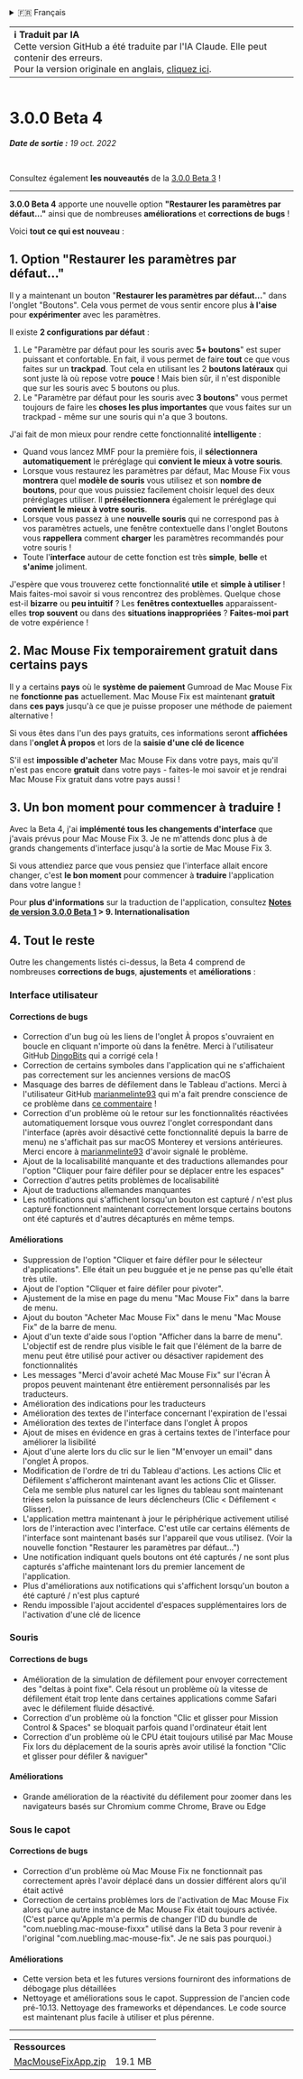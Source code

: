 <details>
<summary>🇫🇷 Français</summary>

[🇬🇧 English (GitHub)](https://github.com/noah-nuebling/mac-mouse-fix/releases/tag/3.0.0-Beta-4)\
[🇦🇩 Català](https://redirect.macmousefix.com/?target=mmf-release&tag=3.0.0-Beta-4&locale=ca)\
[🇩🇪 Deutsch](https://redirect.macmousefix.com/?target=mmf-release&tag=3.0.0-Beta-4&locale=de)\
[🇪🇸 Español](https://redirect.macmousefix.com/?target=mmf-release&tag=3.0.0-Beta-4&locale=es)\
**🇫🇷 Français**\
[🇮🇩 Indonesia](https://redirect.macmousefix.com/?target=mmf-release&tag=3.0.0-Beta-4&locale=id)\
[🇮🇹 Italiano](https://redirect.macmousefix.com/?target=mmf-release&tag=3.0.0-Beta-4&locale=it)\
[🇭🇺 Magyar](https://redirect.macmousefix.com/?target=mmf-release&tag=3.0.0-Beta-4&locale=hu)\
[🇳🇱 Nederlands](https://redirect.macmousefix.com/?target=mmf-release&tag=3.0.0-Beta-4&locale=nl)\
[🇵🇱 Polski](https://redirect.macmousefix.com/?target=mmf-release&tag=3.0.0-Beta-4&locale=pl)\
[🇧🇷 Português (Brasil)](https://redirect.macmousefix.com/?target=mmf-release&tag=3.0.0-Beta-4&locale=pt-BR)\
[🇵🇹 Português (Portugal)](https://redirect.macmousefix.com/?target=mmf-release&tag=3.0.0-Beta-4&locale=pt-PT)\
[🇷🇴 Română](https://redirect.macmousefix.com/?target=mmf-release&tag=3.0.0-Beta-4&locale=ro)\
[🇸🇪 Svenska](https://redirect.macmousefix.com/?target=mmf-release&tag=3.0.0-Beta-4&locale=sv)\
[🇻🇳 Tiếng Việt](https://redirect.macmousefix.com/?target=mmf-release&tag=3.0.0-Beta-4&locale=vi)\
[🇹🇷 Türkçe](https://redirect.macmousefix.com/?target=mmf-release&tag=3.0.0-Beta-4&locale=tr)\
[🇨🇿 Čeština](https://redirect.macmousefix.com/?target=mmf-release&tag=3.0.0-Beta-4&locale=cs)\
[🇬🇷 Ελληνικά](https://redirect.macmousefix.com/?target=mmf-release&tag=3.0.0-Beta-4&locale=el)\
[🇷🇺 Русский](https://redirect.macmousefix.com/?target=mmf-release&tag=3.0.0-Beta-4&locale=ru)\
[🇺🇦 Українська](https://redirect.macmousefix.com/?target=mmf-release&tag=3.0.0-Beta-4&locale=uk)\
[🇮🇱 עברית](https://redirect.macmousefix.com/?target=mmf-release&tag=3.0.0-Beta-4&locale=he)\
[🇸🇦 العربية](https://redirect.macmousefix.com/?target=mmf-release&tag=3.0.0-Beta-4&locale=ar)\
[🇮🇳 हिन्दी](https://redirect.macmousefix.com/?target=mmf-release&tag=3.0.0-Beta-4&locale=hi)\
[🇹🇭 ไทย](https://redirect.macmousefix.com/?target=mmf-release&tag=3.0.0-Beta-4&locale=th)\
[🇨🇳 中文 (简体)](https://redirect.macmousefix.com/?target=mmf-release&tag=3.0.0-Beta-4&locale=zh-Hans)\
[🇨🇳 中文 (繁體)](https://redirect.macmousefix.com/?target=mmf-release&tag=3.0.0-Beta-4&locale=zh-Hant)\
[🇭🇰 中文（香港)](https://redirect.macmousefix.com/?target=mmf-release&tag=3.0.0-Beta-4&locale=zh-HK)\
[🇯🇵 日本語](https://redirect.macmousefix.com/?target=mmf-release&tag=3.0.0-Beta-4&locale=ja)\
[🇰🇷 한국어](https://redirect.macmousefix.com/?target=mmf-release&tag=3.0.0-Beta-4&locale=ko)\
[Help translate Mac Mouse Fix to different languages!](https://github.com/noah-nuebling/mac-mouse-fix/discussions/731)
</details>
<table align=><td>
<b>ℹ️ Traduit par IA</b><br>
Cette version GitHub a été traduite par l'IA Claude. Elle peut contenir des erreurs.<br>
Pour la version originale en anglais, <a href="https://github.com/noah-nuebling/mac-mouse-fix/releases/tag/3.0.0-Beta-4">cliquez ici</a>.
</td></table>

<table></table>

# 3.0.0 Beta 4
***Date de sortie :** 19 oct. 2022*

<br>

Consultez également **les nouveautés** de la [3.0.0 Beta 3](https://redirect.macmousefix.com/?target=mmf-release&tag=3.0.0-Beta-3&locale=fr) !

---

**3.0.0 Beta 4** apporte une nouvelle option **"Restaurer les paramètres par défaut..."** ainsi que de nombreuses **améliorations** et **corrections de bugs** !

Voici **tout ce qui est nouveau** :

## 1. Option "Restaurer les paramètres par défaut..."

Il y a maintenant un bouton "**Restaurer les paramètres par défaut...**" dans l'onglet "Boutons".
Cela vous permet de vous sentir encore plus **à l'aise** pour **expérimenter** avec les paramètres.

Il existe **2 configurations par défaut** :

1. Le "Paramètre par défaut pour les souris avec **5+ boutons**" est super puissant et confortable. En fait, il vous permet de faire **tout** ce que vous faites sur un **trackpad**. Tout cela en utilisant les 2 **boutons latéraux** qui sont juste là où repose votre **pouce** ! Mais bien sûr, il n'est disponible que sur les souris avec 5 boutons ou plus.
2. Le "Paramètre par défaut pour les souris avec **3 boutons**" vous permet toujours de faire les **choses les plus importantes** que vous faites sur un trackpad - même sur une souris qui n'a que 3 boutons.

J'ai fait de mon mieux pour rendre cette fonctionnalité **intelligente** :

- Quand vous lancez MMF pour la première fois, il **sélectionnera automatiquement** le préréglage qui **convient le mieux à votre souris**.
- Lorsque vous restaurez les paramètres par défaut, Mac Mouse Fix vous **montrera** quel **modèle de souris** vous utilisez et son **nombre de boutons**, pour que vous puissiez facilement choisir lequel des deux préréglages utiliser. Il **présélectionnera** également le préréglage qui **convient le mieux à votre souris**.
- Lorsque vous passez à une **nouvelle souris** qui ne correspond pas à vos paramètres actuels, une fenêtre contextuelle dans l'onglet Boutons vous **rappellera** comment **charger** les paramètres recommandés pour votre souris !
- Toute l'**interface** autour de cette fonction est très **simple**, **belle** et **s'anime** joliment.

J'espère que vous trouverez cette fonctionnalité **utile** et **simple à utiliser** ! Mais faites-moi savoir si vous rencontrez des problèmes.
Quelque chose est-il **bizarre** ou **peu intuitif** ? Les **fenêtres contextuelles** apparaissent-elles **trop souvent** ou dans des **situations inappropriées** ? **Faites-moi part** de votre expérience !

## 2. Mac Mouse Fix temporairement gratuit dans certains pays

Il y a certains **pays** où le **système de paiement** Gumroad de Mac Mouse Fix ne **fonctionne pas** actuellement.
Mac Mouse Fix est maintenant **gratuit** dans **ces pays** jusqu'à ce que je puisse proposer une méthode de paiement alternative !

Si vous êtes dans l'un des pays gratuits, ces informations seront **affichées** dans l'**onglet À propos** et lors de la **saisie d'une clé de licence**

S'il est **impossible d'acheter** Mac Mouse Fix dans votre pays, mais qu'il n'est pas encore **gratuit** dans votre pays - faites-le moi savoir et je rendrai Mac Mouse Fix gratuit dans votre pays aussi !

## 3. Un bon moment pour commencer à traduire !

Avec la Beta 4, j'ai **implémenté tous les changements d'interface** que j'avais prévus pour Mac Mouse Fix 3. Je ne m'attends donc plus à de grands changements d'interface jusqu'à la sortie de Mac Mouse Fix 3.

Si vous attendiez parce que vous pensiez que l'interface allait encore changer, c'est **le bon moment** pour commencer à **traduire** l'application dans votre langue !

Pour **plus d'informations** sur la traduction de l'application, consultez **[Notes de version 3.0.0 Beta 1](https://redirect.macmousefix.com/?target=mmf-release&tag=3.0.0-Beta-1.1&locale=fr) > 9. Internationalisation**

## 4. Tout le reste

Outre les changements listés ci-dessus, la Beta 4 comprend de nombreuses **corrections de bugs**, **ajustements** et **améliorations** :

### Interface utilisateur

#### Corrections de bugs

- Correction d'un bug où les liens de l'onglet À propos s'ouvraient en boucle en cliquant n'importe où dans la fenêtre. Merci à l'utilisateur GitHub [DingoBits](https://github.com/DingoBits) qui a corrigé cela !
- Correction de certains symboles dans l'application qui ne s'affichaient pas correctement sur les anciennes versions de macOS
- Masquage des barres de défilement dans le Tableau d'actions. Merci à l'utilisateur GitHub [marianmelinte93](https://github.com/marianmelinte93) qui m'a fait prendre conscience de ce problème dans [ce commentaire](https://github.com/noah-nuebling/mac-mouse-fix/discussions/366#discussioncomment-3728994) !
- Correction d'un problème où le retour sur les fonctionnalités réactivées automatiquement lorsque vous ouvrez l'onglet correspondant dans l'interface (après avoir désactivé cette fonctionnalité depuis la barre de menu) ne s'affichait pas sur macOS Monterey et versions antérieures. Merci encore à [marianmelinte93](https://github.com/marianmelinte93) d'avoir signalé le problème.
- Ajout de la localisabilité manquante et des traductions allemandes pour l'option "Cliquer pour faire défiler pour se déplacer entre les espaces"
- Correction d'autres petits problèmes de localisabilité
- Ajout de traductions allemandes manquantes
- Les notifications qui s'affichent lorsqu'un bouton est capturé / n'est plus capturé fonctionnent maintenant correctement lorsque certains boutons ont été capturés et d'autres décapturés en même temps.

#### Améliorations

- Suppression de l'option "Cliquer et faire défiler pour le sélecteur d'applications". Elle était un peu bugguée et je ne pense pas qu'elle était très utile.
- Ajout de l'option "Cliquer et faire défiler pour pivoter".
- Ajustement de la mise en page du menu "Mac Mouse Fix" dans la barre de menu.
- Ajout du bouton "Acheter Mac Mouse Fix" dans le menu "Mac Mouse Fix" de la barre de menu.
- Ajout d'un texte d'aide sous l'option "Afficher dans la barre de menu". L'objectif est de rendre plus visible le fait que l'élément de la barre de menu peut être utilisé pour activer ou désactiver rapidement des fonctionnalités
- Les messages "Merci d'avoir acheté Mac Mouse Fix" sur l'écran À propos peuvent maintenant être entièrement personnalisés par les traducteurs.
- Amélioration des indications pour les traducteurs
- Amélioration des textes de l'interface concernant l'expiration de l'essai
- Amélioration des textes de l'interface dans l'onglet À propos
- Ajout de mises en évidence en gras à certains textes de l'interface pour améliorer la lisibilité
- Ajout d'une alerte lors du clic sur le lien "M'envoyer un email" dans l'onglet À propos.
- Modification de l'ordre de tri du Tableau d'actions. Les actions Clic et Défilement s'afficheront maintenant avant les actions Clic et Glisser. Cela me semble plus naturel car les lignes du tableau sont maintenant triées selon la puissance de leurs déclencheurs (Clic < Défilement < Glisser).
- L'application mettra maintenant à jour le périphérique activement utilisé lors de l'interaction avec l'interface. C'est utile car certains éléments de l'interface sont maintenant basés sur l'appareil que vous utilisez. (Voir la nouvelle fonction "Restaurer les paramètres par défaut...")
- Une notification indiquant quels boutons ont été capturés / ne sont plus capturés s'affiche maintenant lors du premier lancement de l'application.
- Plus d'améliorations aux notifications qui s'affichent lorsqu'un bouton a été capturé / n'est plus capturé
- Rendu impossible l'ajout accidentel d'espaces supplémentaires lors de l'activation d'une clé de licence

### Souris

#### Corrections de bugs

- Amélioration de la simulation de défilement pour envoyer correctement des "deltas à point fixe". Cela résout un problème où la vitesse de défilement était trop lente dans certaines applications comme Safari avec le défilement fluide désactivé.
- Correction d'un problème où la fonction "Clic et glisser pour Mission Control & Spaces" se bloquait parfois quand l'ordinateur était lent
- Correction d'un problème où le CPU était toujours utilisé par Mac Mouse Fix lors du déplacement de la souris après avoir utilisé la fonction "Clic et glisser pour défiler & naviguer"

#### Améliorations

- Grande amélioration de la réactivité du défilement pour zoomer dans les navigateurs basés sur Chromium comme Chrome, Brave ou Edge

### Sous le capot

#### Corrections de bugs

- Correction d'un problème où Mac Mouse Fix ne fonctionnait pas correctement après l'avoir déplacé dans un dossier différent alors qu'il était activé
- Correction de certains problèmes lors de l'activation de Mac Mouse Fix alors qu'une autre instance de Mac Mouse Fix était toujours activée. (C'est parce qu'Apple m'a permis de changer l'ID du bundle de "com.nuebling.mac-mouse-fixxx" utilisé dans la Beta 3 pour revenir à l'original "com.nuebling.mac-mouse-fix". Je ne sais pas pourquoi.)

#### Améliorations

- Cette version beta et les futures versions fourniront des informations de débogage plus détaillées
- Nettoyage et améliorations sous le capot. Suppression de l'ancien code pré-10.13. Nettoyage des frameworks et dépendances. Le code source est maintenant plus facile à utiliser et plus pérenne.

---

<table align="start">
<tr>
    <td colspan=2>
        <b>Ressources</b>
    </td>
</tr>
<tr>
    <td><a href="https://github.com/noah-nuebling/mac-mouse-fix/releases/download/3.0.0-Beta-4/MacMouseFixApp.zip">MacMouseFixApp.zip</a></td>
    <td>19.1 MB</td>
</tr>
</table>